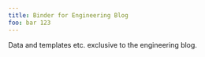 ```yaml
---
title: Binder for Engineering Blog
foo: bar 123
---
```


Data and templates etc. exclusive to the engineering blog.
